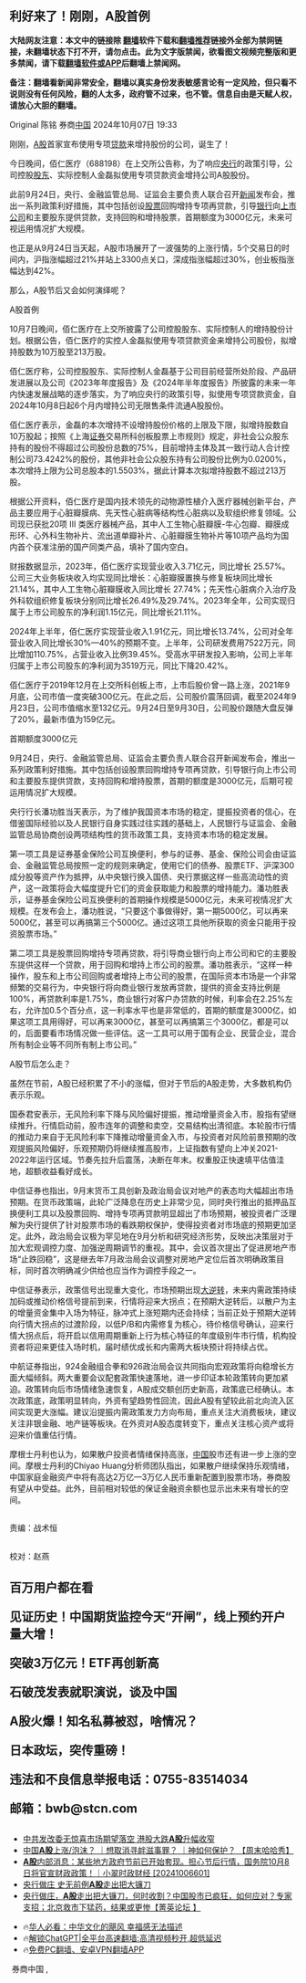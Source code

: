  <!-- 面包屑导航 --> <h2>利好来了！刚刚，A股首例</h2> <p class="notice"><b>大陆网友注意：本文中的链接除 <a href="https://github.com/bannedbook/fanqiang" >翻墙</a>软件下载和<a href="https://github.com/killgcd/justmysocks/blob/master/README.md">翻墙推荐</a>链接外全部为禁网链接，未翻墙状态下打不开，请勿点击。此为文字版禁闻，欲看图文视频完整版和更多禁闻，请下载<a href="https://github.com/bannedbook/fanqiang">翻墙软件或APP</a>后翻墙上禁闻网。</p><p>备注：翻墙看新闻非常安全，翻墙以真实身份发表敏感言论有一定风险，但只看不说则没有任何风险，翻的人太多，政府管不过来，也不管。信息自由是天赋人权，请放心大胆的翻墙。</b></p>  <div class="entry"> <p></img>                                                                                                                                                Original                                                                                            陈铭                                                                                                                              券商<a href="https://www.bannedbook.org/bnews/tag/%E4%B8%AD%E5%9B%BD/" class="st_tag internal_tag" rel="tag" title="标签 中国 下的日志">中国</a>                                                                                            2024年10月07日 19:33                                                                                                                                                                                                                                                                                                                                                                                                                                                                                                                                                                              </p> <p></img></p> <p> <p>刚刚，<a href="https://www.bannedbook.org/bnews/tag/A%E8%82%A1/" class="st_tag internal_tag" rel="tag" title="标签 A股 下的日志">A股</a>首家宣布使用专项<a href="https://www.bannedbook.org/bnews/tag/%E8%B4%B7%E6%AC%BE/" class="st_tag internal_tag" rel="tag" title="标签 贷款 下的日志">贷款</a>来增持股份的公司，诞生了！</p> <p></p> <p>今日晚间，佰仁医疗（688198）在上交所公告称，为了响应<a href="https://www.bannedbook.org/bnews/tag/%e5%a4%ae%e8%a1%8c/" class="st_tag internal_tag" rel="tag" title="标签 央行 下的日志">央行</a>的政策引导，公司控股<a href="https://www.bannedbook.org/bnews/tag/%E8%82%A1%E4%B8%9C/" class="st_tag internal_tag" rel="tag" title="标签 股东 下的日志">股东</a>、实际控制人金磊拟使用专项贷款资金增持公司A股股份。</p> <p>此前9月24日，央行、金融监管总局、证监会主要负责人联合召开<span class='wp_keywordlink_affiliate'><a href="https://www.bannedbook.org/" title="新闻">新闻</a></span>发布会，推出一系列政策利好措施，其中包括创设<a href="https://www.bannedbook.org/bnews/tag/%e8%82%a1%e7%a5%a8/" class="st_tag internal_tag" rel="tag" title="标签 股票 下的日志">股票</a>回购增持专项再贷款，引导<a href="https://www.bannedbook.org/bnews/tag/%e9%93%b6%e8%a1%8c/" class="st_tag internal_tag" rel="tag" title="标签 银行 下的日志">银行</a>向<a href="https://www.bannedbook.org/bnews/tag/%e4%b8%8a%e5%b8%82%e5%85%ac%e5%8f%b8/" class="st_tag internal_tag" rel="tag" title="标签 上市公司 下的日志">上市公司</a>和主要股东提供贷款，支持回购和增持股票，首期额度为3000亿元，未来可视运用情况扩大规模。</p> <p>也正是从9月24日当天起，A股市场展开了一波强势的上涨行情，5个交易日的时间内，沪指涨幅超过21%并站上3300点关口，深成指涨幅超过30%，创业板指涨幅达到42%。</p> <p>那么，A股节后又会如何演绎呢？</p> <p>A股首例</p> <p>10月7日晚间，佰仁医疗在上交所披露了公司控股股东、实际控制人的增持股份计划。根据公告，佰仁医疗的实控人金磊拟使用专项贷款资金来增持公司股份，拟增持股数为10万股至213万股。</p>  <p>佰仁医疗称，公司控股股东、实际控制人金磊基于公司目前经营所处阶段、产品研发进展以及公司《2023年年度报告》及《2024年半年度报告》所披露的未来一年内快速发展战略的逐步落实，为了响应央行的政策引导，拟使用专项贷款资金，自2024年10月8日起6个月内增持公司无限售条件流通A股股份。</p> <p>佰仁医疗表示，金磊的本次增持不设增持股份价格的上限及下限，拟增持股数自10万股起；按照《上海<a href="https://www.bannedbook.org/bnews/tag/%E8%AF%81%E5%88%B8/" class="st_tag internal_tag" rel="tag" title="标签 证券 下的日志">证券</a>交易所科创板股票上市规则》规定，非社会公众股东持有的股份不得超过公司股份总数的75%，目前增持主体及其一致行动人合计控制公司73.4242%的股份，其他非社会公众股东持有公司股份比例为0.0200%，本次增持上限为公司总股本的1.5503%，据此计算本次拟增持股数不超过213万股。</p> <p>根据公开资料，佰仁医疗是国内技术领先的动物源性植介入医疗器械创新平台，产品主要应用于心脏瓣膜病、先天性心脏病等结构性心脏病以及软组织修复领域。公司现已获批20项 III 类医疗器械产品，其中人工生物心脏瓣膜-牛心包瓣、瓣膜成形环、心外科生物补片、流出道单瓣补片、心脏瓣膜生物补片等10项产品均为国内首个获准注册的国产同类产品，填补了国内空白。</p> <p>财报数据显示，2023年，佰仁医疗实现营业收入3.71亿元，同比增长 25.57%。公司三大业务板块收入均实现同比增长：心脏瓣膜置换与修复板块同比增长21.14%，其中人工生物心脏瓣膜收入同比增长 27.74%；先天性心脏病介入治疗及外科软组织修复板块分别同比增长26.49%及29.74%。2023年全年，公司实现归属于上市公司股东的净利润1.15亿元，同比增长21.11%。</p> <p>2024年上半年，佰仁医疗实现营业收入1.91亿元，同比增长13.74%，公司对全年营业收入同比增长30%—40%的预期不变。上半年，公司研发费用7522万元，同比增加110.75%，占营业收入比例39.45%。受高水平研发投入影响，公司上半年归属于上市公司股东的净利润为3519万元，同比下降20.42%。</p> <p>佰仁医疗于2019年12月在上交所科创板上市，上市后股价曾一路上涨，2021年9月底，公司市值一度突破300亿元。在此之后，公司股价震荡回调，截至2024年9月23日，公司市值缩水至132亿元。9月24日至9月30日，公司股价跟随大盘反弹了20%，最新市值为159亿元。</p> <p>首期额度3000亿元</p> <p>9月24日，央行、金融监管总局、证监会主要负责人联合召开新闻发布会，推出一系列政策利好措施。其中包括创设股票回购增持专项再贷款，引导银行向上市公司和主要股东提供贷款，支持回购和增持股票，首期的额度是3000亿元，后期可视运用情况扩大规模。</p> <p>央行行长潘功胜当天表示，为了维护我国资本市场的稳定，提振投资者的信心，在借鉴国际经验以及人民银行自身实践过往实践的基础上，人民银行与证监会、金融监管总局协商创设两项结构性的货币政策工具，支持资本市场的稳定发展。</p> <p>第一项工具是证券基金保险公司互换便利，参与的证券、基金、保险公司会由证监会、金融监管总局按照一定的规则来确定，使用它们的债券、股票ETF、沪深300成分股等资产作为抵押，从中央银行换入国债、央行票据这样一些高流动性的资产，这一政策将会大幅度提升它们的资金获取能力和股票的增持能力。潘功胜表示，证券基金保险公司互换便利的首期操作规模是5000亿元，未来可视情况扩大规模。在发布会上，潘功胜说，“只要这个事做得好，第一期5000亿，可以再来5000亿，甚至可以再搞第三个5000亿。通过这项工具他所获取的资金只能用于投资股票市场。”</p>  <p>第二项工具是股票回购增持专项再贷款，将引导商业银行向上市公司和它的主要股东提供这样一个贷款，用于回购和增持上市公司的股票。潘功胜表示，“这样一种操作，股东和上市公司回购或者增持上市公司的股票，在国际资本市场是一个非常频繁的交易行为，中央银行将向商业银行发放再贷款，提供的资金支持比例是100%，再贷款利率是1.75%，商业银行对客户办贷款的时候，利率会在2.25%左右，允许加0.5个百分点，这一利率水平也是非常低的，首期的额度是3000亿，如果这项工具用得好，可以再来3000亿，甚至可以再搞第三个3000亿，都是可以的，后面要看市场情况做一些评估。这一工具可以用于国有企业、民营企业，混合所有制企业等不同所有制上市公司。”</p> <p>A股节后怎么走？</p> <p>虽然在节前，A股已经积累了不小的涨幅，但对于节后的A股走势，大多数机构仍表示乐观。</p> <p>国泰君安表示，无风险利率下降与风险偏好提振，推动增量资金入市，股指有望继续推升。行情启动前，股市连年的调整和卖空，交易结构出清彻底。本轮股市行情的推动力来自于无风险利率下降推动增量资金入市，与投资者对风险前景预期的改观提振风险偏好，乐观预期仍将继续推高股市，上证指数有望向上冲关2021-2022年运行区域。节奏先拉升后震荡，决断在年末。权重股正快速填平估值洼地，超额收益看好成长。</p> <p>中信证券也指出，9月末货币工具创新及政治局会议对地产的表态均大幅超出市场预期。在货币政策端，此轮广泛降息在历史上非常少见，同时央行推出的抵押品互换便利工具以及股票回购、增持专项再贷款明显超出了市场预期，被投资者广泛理解为央行提供了针对股票市场的看跌期权保护，使得投资者对市场底的预期更加坚定。此外，政治局会议极为罕见地在9月分析和研究经济形势，反映出决策层对于加大宏观调控力度、加强逆周期调节的重视。其中，会议首次提出了促进房地产市场“止跌回稳”，这是继去年7月政治局会议调整对房地产定位后首次明确政策目标，同时首次明确减少供给也应当作为调控手段之一。</p> <p>中信证券表示，政策信号出现重大变化，市场预期出现<span class='wp_keywordlink'><a href="https://www.bannedbook.org/forum2/topic1081.html" title="韩丁  大逆转：中国的私有化1979-1989" target="_blank">大逆转</a></span>，未来内需政策持续加码或推动价格信号提前到来，行情将迎来大拐点；在预期大逆转后，以散户为主的增量资金集中入场为特征，脉冲式上涨短期内还会持续；当前正处于预期大逆转向行情大拐点的过渡阶段，以低P/B和内需修复为核心，待价格信号确认，迎来行情大拐点后，将开启以信用周期重新上行为核心特征的年度级别牛市行情，机构投资者将迎来更佳入场时机，届时绩优成长和内需两大板块预计将持续占优。</p> <p>中航证券指出，924金融组合拳和926政治局会议共同指向宏观政策将向稳增长方面大幅倾斜。两大重要会议配套政策快速落地，进一步印证本轮政策转向更加紧迫。政策转向后市场情绪急速恢复，A股成交额创历史新高，政策底已经确认。本次政策底，政策明显转向，外资有望趋势性回流，因此A股有望较此前北向流入区间实现更大涨幅。建议沿提振内需政策发力方向布局，重点关注大消费板块，建议关注非银金融、地产链等板块。在外资对A股态度转变下，重点关注核心资产或将迎来价值重估行情。</p> <p>摩根士丹利也认为，如果散户投资者情绪保持高涨，<span class='wp_keywordlink_affiliate'><a href="https://www.bannedbook.org/" title="中国" target="_blank">中国</a></span>股市还有进一步上涨的空间。摩根士丹利的Chiyao Huang分析师团队指出，如果散户继续保持乐观情绪，中国家庭金融资产中将有高达2万亿—3万亿人民币重新配置到股票市场，券商股有望从中受益。此外，目前相对较低的保证金融资余额也显示出未来有增长的空间。</p> <h2> <p> <h2></h2> <p>责编：战术恒</p> </h2> <h2></h2> <p>校对：赵燕</p>  <h2> <h2> <p></p> </h2> <h2> <p><strong>百万用户都在看</strong></p> <p><p>见证历史！中国期货监控今天“开闸”，线上预约开户量大增！</p> <p>突破3万亿元！ETF再创新高</p> <p>石破茂发表就职演说，谈及中国</p> <p>A股火爆！知名私募被怼，啥情况？</p> <p>日本政坛，突传重磅！</p> <p>违法和不良信息举报电话：0755-83514034</p> <p>邮箱：bwb@stcn.com</p> <p></img></p>  </h2> <p></p> </h2> <h2> <p> <h2></h2> </p> </h2> <!--<div id="taboola-mid-1"></div>--><ul class='op-related-articles' title='相关阅读'> <li><a href='https://www.bannedbook.org/bnews/ccpdope/20241008/2099036.html' target='_blank'>中共发改委无惊喜巿场期望落空 港股大跌<b>A股</b>升幅收窄</a></li> <li><a href='https://www.bannedbook.org/bnews/bannedvideo/20241007/2098364.html' target='_blank'>中国<b>A股</b>上涨/泡沫？ ｜想取消寻衅滋事罪？ ｜神如何保护？ 【周末哈哈秀】</a></li> <li><a href='https://www.bannedbook.org/bnews/sohnews/20241006/2098278.html' target='_blank'><b>A股</b>内部消息：某些地方政府节前已开始套现。担心节后行情，国务院10月8日将官宣财政政策！｜小翠时政财经 [20241006601]</a></li> <li><a href='https://www.bannedbook.org/bnews/bannedvideo/20241006/2098120.html' target='_blank'>央行做庄 史无前例<b>A股</b>走出把大镰刀</a></li> <li><a href='https://www.bannedbook.org/bnews/bannedvideo/20241006/2098089.html' target='_blank'>央行做庄，<b>A股</b>走出把大镰刀，何时收割？中国股市已疯狂，如何应对？专家支招；北京救市下猛药，结果或更惨【菁英论坛 】</a></li> </ul> <ul class="texttj"> <!--<li>🔥<a href="https://www.bannedbook.org/bnews/ssgc/20230219/1850782.html" target="_blank">法国犹太老板：神告诉我们，只有一位中国人能救人类</a></li>--> <li>🔥<a href="https://www.bannedbook.org/bnews/comments/20220220/1694796.html" target="_blank">华人必看：中华文化的飓风 幸福感无法描述</a></li> <li>🔥<a href="https://github.com/bannedbook/fanqiang/wiki/V2ray%E6%9C%BA%E5%9C%BA" target="_blank">解锁ChatGPT|全平台高速翻墙:高清视频秒开,超低延迟</a></li> <li>🔥<a href="https://github.com/bannedbook/fanqiang/wiki/%E7%A6%81%E9%97%BB%E7%BD%91%E5%AE%89%E5%8D%93%E7%BF%BB%E5%A2%99%E6%96%B0%E9%97%BBAPP" target="_blank">免费PC翻墙、安卓VPN翻墙APP</a></li> </ul><p>                                                                                                                                                      ​                                                                                                                                                                                                                            </img>                                                                                                                                              券商中国                                                                                                                                                                                                                                                                                                    ,</p><a name='sharetosocial'></a> <div style="margin-bottom:5px;padding-bottom:5px;clear:both"> <div id="archive-pix-1" class="banner-ads"> <!-- AuctionX Display platform tag START --> <div id="27602x728x90x621x_ADSLOT1" clicktrack="%%CLICK_URL_ESC%%"></div>  <!-- AuctionX Display platform tag END --> </div> <div id="archive-pix-2" class="banner-ads"> <!-- AuctionX Display platform tag START --> <div id="27556x300x250x621x_ADSLOT1" clicktrack="%%CLICK_URL_ESC%%" style="margin:0 auto;text-align:center"></div>  <!-- AuctionX Display platform tag END --> </div> </div>  <div id="archive-pix-1" class="banner-ads"> <!-- AuctionX Display platform tag START --> <div id="27603x728x90x621x_ADSLOT1" clicktrack="%%CLICK_URL_ESC%%"></div>  <!-- AuctionX Display platform tag END --> </div> </div><!--END ENTRY--> 